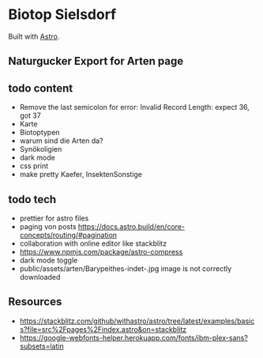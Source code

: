 # Biotop Sielsdorf

Built with [Astro](https://astro.build).

## Naturgucker Export for Arten page

## todo content
- Remove the last semicolon for error: Invalid Record Length: expect 36, got 37
- Karte
- Biotoptypen
- warum sind die Arten da?
- Synökoligien
- dark mode
- css print
- make pretty Kaefer, InsektenSonstige

## todo tech

- prettier for astro files
- paging von posts
  https://docs.astro.build/en/core-concepts/routing/#pagination
- collaboration with online editor like stackblitz
- https://www.npmjs.com/package/astro-compress
- dark mode toggle
- public/assets/arten/Barypeithes-indet-.jpg image is not correctly downloaded

## Resources

- https://stackblitz.com/github/withastro/astro/tree/latest/examples/basics?file=src%2Fpages%2Findex.astro&on=stackblitz
- https://google-webfonts-helper.herokuapp.com/fonts/ibm-plex-sans?subsets=latin
